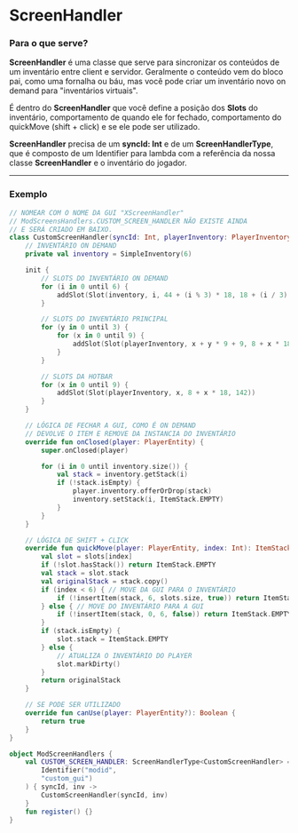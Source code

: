 # ScreenHandler
### Para o que serve?
**ScreenHandler** é uma classe que serve para sincronizar os conteúdos de um inventário entre client e servidor. Geralmente o conteúdo vem do bloco pai, como uma fornalha ou báu, mas você pode criar um inventário novo on demand para "inventários virtuais".

É dentro do **ScreenHandler** que você define a posição dos **Slots** do inventário, comportamento de quando ele for fechado, comportamento do quickMove (shift + click) e se ele pode ser utilizado.

**ScreenHandler** precisa de um **syncId: Int** e de um **ScreenHandlerType**, que é composto de um Identifier para lambda com a referência da nossa classe **ScreenHandler** e o inventário do jogador.
___
### Exemplo
```kotlin
// NOMEAR COM O NOME DA GUI "XScreenHandler"
// ModScreensHandlers.CUSTOM_SCREEN_HANDLER NÃO EXISTE AINDA
// E SERÁ CRIADO EM BAIXO.
class CustomScreenHandler(syncId: Int, playerInventory: PlayerInventory): ScreenHandler(ModScreenHandlers.CUSTOM_SCREEN_HANDLER, syncId) {
    // INVENTÁRIO ON DEMAND
    private val inventory = SimpleInventory(6)

    init {
        // SLOTS DO INVENTÁRIO ON DEMAND
        for (i in 0 until 6) {
            addSlot(Slot(inventory, i, 44 + (i % 3) * 18, 18 + (i / 3) * 18))
        }

        // SLOTS DO INVENTÁRIO PRINCIPAL
        for (y in 0 until 3) {
            for (x in 0 until 9) {
                addSlot(Slot(playerInventory, x + y * 9 + 9, 8 + x * 18, 84 + y * 18))
            }
        }

        // SLOTS DA HOTBAR
        for (x in 0 until 9) {
            addSlot(Slot(playerInventory, x, 8 + x * 18, 142))
        }
    }

    // LÓGICA DE FECHAR A GUI, COMO É ON DEMAND
    // DEVOLVE O ITEM E REMOVE DA INSTANCIA DO INVENTÁRIO
    override fun onClosed(player: PlayerEntity) {
        super.onClosed(player)

        for (i in 0 until inventory.size()) {
            val stack = inventory.getStack(i)
            if (!stack.isEmpty) {
                player.inventory.offerOrDrop(stack)
                inventory.setStack(i, ItemStack.EMPTY)
            }
        }
    }

    // LÓGICA DE SHIFT + CLICK
    override fun quickMove(player: PlayerEntity, index: Int): ItemStack {
        val slot = slots[index]
        if (!slot.hasStack()) return ItemStack.EMPTY
        val stack = slot.stack
        val originalStack = stack.copy()
        if (index < 6) { // MOVE DA GUI PARA O INVENTÁRIO
            if (!insertItem(stack, 6, slots.size, true)) return ItemStack.EMPTY
        } else { // MOVE DO INVENTÁRIO PARA A GUI
            if (!insertItem(stack, 0, 6, false)) return ItemStack.EMPTY
        }
        if (stack.isEmpty) {
            slot.stack = ItemStack.EMPTY
        } else {
            // ATUALIZA O INVENTÁRIO DO PLAYER
            slot.markDirty()
        }
        return originalStack
    }

    // SE PODE SER UTILIZADO
    override fun canUse(player: PlayerEntity?): Boolean {
        return true
    }
}
```

```kotlin
object ModScreenHandlers {
	val CUSTOM_SCREEN_HANDLER: ScreenHandlerType<CustomScreenHandler> = ScreenHandlerRegistry.registerSimple(
		Identifier("modid",
		"custom_gui")
	) { syncId, inv ->
		CustomScreenHandler(syncId, inv)
	}
	fun register() {}
}
```
